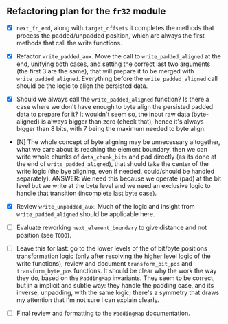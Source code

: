 ## Refactoring plan for the `fr32` module

- [x] `next_fr_end`, along with `target_offsets` it completes the methods that process the padded/unpadded position, which are always the first methods that call the write functions.

- [x] Refactor `write_padded_aux`. Move the call to `write_padded_aligned` at the end, unifying both cases, and setting the correct last two arguments (the first 3 are the same), that will prepare it to be merged with `write_padded_aligned`. Everything before the `write_padded_aligned` call should be the logic to align the persisted data.

- [x] Should we always call the `write_padded_aligned` function? Is there a case where we don't have enough to byte align the persisted padded data to prepare for it? It wouldn't seem so, the input raw data (byte-aligned) is always bigger than zero (check that), hence it's always bigger than 8 bits, with 7 being the maximum needed to byte align.

- [N] The whole concept of byte aligning may be unnecessary altogether, what we care about is reaching the element boundary, then we can write whole chunks of `data_chunk_bits` and pad directly (as its done at the end of `write_padded_aligned`), that should take the center of the write logic (the bye aligning, even if needed, could/should be handled separately). ANSWER: We need this because we operate (pad) at the bit level but we write at the byte level and we need an exclusive logic to handle that transition (incomplete last byte case).

- [x] Review `write_unpadded_aux`. Much of the logic and insight from `write_padded_aligned` should be applicable here.

- [ ] Evaluate reworking `next_element_boundary` to give distance and not position (see `TODO`).

- [ ] Leave this for last: go to the lower levels of the of bit/byte positions transformation logic (only after resolving the higher level logic of the write functions), review and document `transform_bit_pos` and `transform_byte_pos` functions. It should be clear why the work the way they do, based on the `PaddingMap` invariants. They seem to be correct, but in a implicit and subtle way: they handle the padding case, and its inverse, unpadding, with the same logic; there's a symmetry that draws my attention that I'm not sure I can explain clearly.

- [ ] Final review and formatting to the `PaddingMap` documentation.
